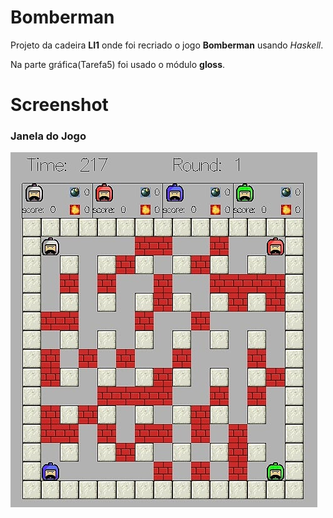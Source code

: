 # Bomberman

Projeto da cadeira **LI1** onde foi recriado o jogo **Bomberman** usando *Haskell*.

Na parte gráfica(Tarefa5) foi usado o módulo **gloss**.

# Screenshot

### Janela do Jogo
![Index Page](screen.jpg)
